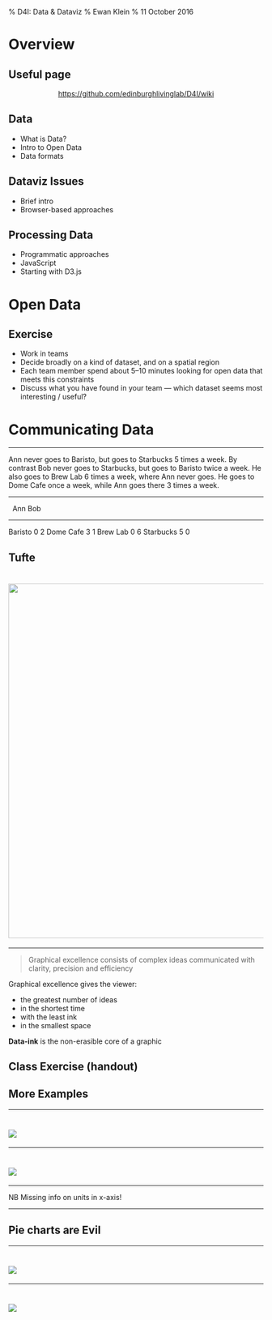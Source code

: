 % D4I: Data &amp; Dataviz
% Ewan Klein
% 11 October 2016

# Overview

## Useful page

<p align="center">
<a href="https://github.com/edinburghlivinglab/D4I/wiki">https://github.com/edinburghlivinglab/D4I/wiki</a>
</p>

## Data

* What is Data?
* Intro to Open Data
* Data formats

## Dataviz Issues

* Brief intro
* Browser-based approaches

## Processing Data

* Programmatic approaches
* JavaScript
* Starting with D3.js



# Open Data 

## Exercise

* Work in teams
* Decide broadly on a kind of dataset, and on a spatial region
* Each team member spend about 5&ndash;10 minutes looking for open data that meets this constraints
* Discuss what you have found in your team &mdash; which dataset seems most interesting / useful?


# Communicating Data

---

Ann never goes to Baristo, but goes to Starbucks 5 times a week. By contrast Bob never goes to Starbucks, but goes to Baristo twice a week. He also goes to Brew Lab 6 times a week, where Ann never goes. He goes to Dome Cafe once a week, while Ann goes there 3 times a week.

--- 

 &nbsp;        Ann     Bob
----------    ----    ----
Baristo          0       2
Dome Cafe        3       1
Brew Lab         0       6
Starbucks        5       0

## Tufte

<h1><img src="https://edinburghlivinglab.github.io/dds/images/tufte.jpg" style="width: 700px;"></h1>

---


> Graphical excellence consists of complex ideas communicated with clarity, precision and efficiency

Graphical excellence gives the viewer:

* the greatest number of ideas
* in the shortest time
* with the least ink
* in the smallest space

**Data-ink** is the non-erasible core of a graphic

## Class Exercise (handout)

## More Examples

---

<h1><img src="https://edinburghlivinglab.github.io/D4I/assets/chart2.png"></h1>

---

<h1><img src="https://edinburghlivinglab.github.io/D4I/assets/chart1.png"></h1>

---

NB Missing info on units in x-axis!

---

## Pie charts are Evil

---

<h1><img src="https://edinburghlivinglab.github.io/D4I/assets/pie1.png"></h1>

---

<h1><img src="https://edinburghlivinglab.github.io/D4I/assets/pie2.png"></h1>










